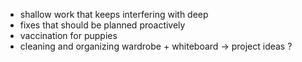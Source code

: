 - shallow work that keeps interfering with deep
- fixes that should be planned proactively
- vaccination for puppies
- cleaning and organizing wardrobe + whiteboard -> project ideas ?